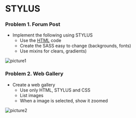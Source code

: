 STYLUS
====

### Problem 1. Forum Post
*	Implement the following using STYLUS
	*	Use the [HTML](https://github.com/TelerikAcademy/CSS/blob/master/4.%20SASS/homework/homework.html) code
	*	Create the SASS easy to change (backgrounds, fonts)
	*	Use mixins for clears, gradients)

![picture1](https://cloud.githubusercontent.com/assets/3619393/7184114/1f79cb80-e464-11e4-9a3d-5c916c0390ce.png)

### Problem 2. Web Gallery
*	Create a web gallery
	*	Use only HTML, STYLUS and CSS
	*	List images
	*	When a image is selected, show it zoomed

![picture2](https://cloud.githubusercontent.com/assets/3619393/7185067/4abe223c-e469-11e4-80a7-e6750fa89e63.png)

